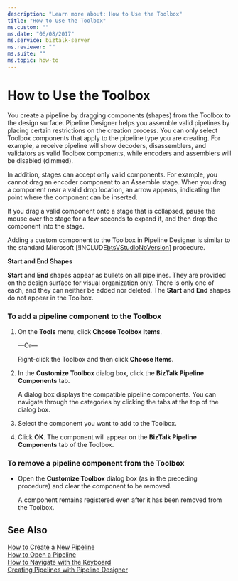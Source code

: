 ```yaml
---
description: "Learn more about: How to Use the Toolbox"
title: "How to Use the Toolbox"
ms.custom: ""
ms.date: "06/08/2017"
ms.service: biztalk-server
ms.reviewer: ""
ms.suite: ""
ms.topic: how-to
---
```

# How to Use the Toolbox
You create a pipeline by dragging components (shapes) from the Toolbox to the design surface. Pipeline Designer helps you assemble valid pipelines by placing certain restrictions on the creation process. You can only select Toolbox components that apply to the pipeline type you are creating. For example, a receive pipeline will show decoders, disassemblers, and validators as valid Toolbox components, while encoders and assemblers will be disabled (dimmed).  
  
 In addition, stages can accept only valid components. For example, you cannot drag an encoder component to an Assemble stage. When you drag a component near a valid drop location, an arrow appears, indicating the point where the component can be inserted.  
  
 If you drag a valid component onto a stage that is collapsed, pause the mouse over the stage for a few seconds to expand it, and then drop the component into the stage.  
  
 Adding a custom component to the Toolbox in Pipeline Designer is similar to the standard Microsoft [!INCLUDE[btsVStudioNoVersion](../includes/btsvstudionoversion-md.md)] procedure.  
  
 **Start and End Shapes**  
  
 **Start** and **End** shapes appear as bullets on all pipelines. They are provided on the design surface for visual organization only. There is only one of each, and they can neither be added nor deleted. The **Start** and **End** shapes do not appear in the Toolbox.  
  
### To add a pipeline component to the Toolbox  
  
1.  On the **Tools** menu, click **Choose Toolbox Items**.  
  
     —Or—  
  
     Right-click the Toolbox and then click **Choose Items**.  
  
2.  In the **Customize Toolbox** dialog box, click the **BizTalk Pipeline Components** tab.  
  
     A dialog box displays the compatible pipeline components. You can navigate through the categories by clicking the tabs at the top of the dialog box.  
  
3.  Select the component you want to add to the Toolbox.  
  
4.  Click **OK**. The component will appear on the **BizTalk Pipeline Components** tab of the Toolbox.  
  
### To remove a pipeline component from the Toolbox  
  
-   Open the **Customize Toolbox** dialog box (as in the preceding procedure) and clear the component to be removed.  
  
     A component remains registered even after it has been removed from the Toolbox.  
  
## See Also  
 [How to Create a New Pipeline](../core/how-to-create-a-new-pipeline.md)   
 [How to Open a Pipeline](../core/how-to-open-a-pipeline.md)   
 [How to Navigate with the Keyboard](../core/how-to-navigate-with-the-keyboard.md)   
 [Creating Pipelines with Pipeline Designer](../core/creating-pipelines-with-pipeline-designer.md)
